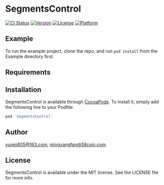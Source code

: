 # SegmentsControl

[![CI Status](https://img.shields.io/travis/yuren805@163.com/SegmentsControl.svg?style=flat)](https://travis-ci.org/yuren805@163.com/SegmentsControl)
[![Version](https://img.shields.io/cocoapods/v/SegmentsControl.svg?style=flat)](https://cocoapods.org/pods/SegmentsControl)
[![License](https://img.shields.io/cocoapods/l/SegmentsControl.svg?style=flat)](https://cocoapods.org/pods/SegmentsControl)
[![Platform](https://img.shields.io/cocoapods/p/SegmentsControl.svg?style=flat)](https://cocoapods.org/pods/SegmentsControl)

## Example

To run the example project, clone the repo, and run `pod install` from the Example directory first.

## Requirements

## Installation

SegmentsControl is available through [CocoaPods](https://cocoapods.org). To install
it, simply add the following line to your Podfile:

```ruby
pod 'SegmentsControl'
```

## Author

yuren805@163.com, mingyangfan@58coin.com

## License

SegmentsControl is available under the MIT license. See the LICENSE file for more info.
